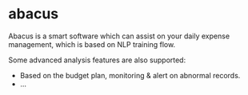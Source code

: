 # abacus

Abacus is a smart software which can assist on your daily expense management, which is based on NLP training flow.

Some advanced analysis features are also supported:

- Based on the budget plan, monitoring & alert on abnormal records.
- ...
